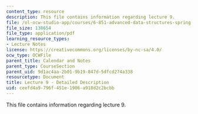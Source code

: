 ```yaml
---
content_type: resource
description: This file contains information regarding lecture 9.
file: /ol-ocw-studio-app/courses/6-851-advanced-data-structures-spring-2012/ceefd4a9796f451e1906a918d2c2bcbb_MIT6_851S12_Lecture9.pdf
file_size: 138654
file_type: application/pdf
learning_resource_types:
- Lecture Notes
license: https://creativecommons.org/licenses/by-nc-sa/4.0/
ocw_type: OCWFile
parent_title: Calendar and Notes
parent_type: CourseSection
parent_uid: 9d1ac4aa-2b01-9b19-847d-5dfcd274a338
resourcetype: Document
title: Lecture 9 - Detailed Description
uid: ceefd4a9-796f-451e-1906-a918d2c2bcbb
---
```

This file contains information regarding lecture 9.